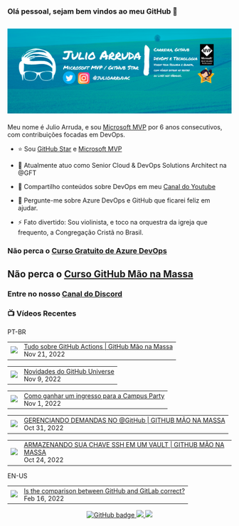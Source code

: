 ### Olá pessoal, sejam bem vindos ao meu GitHub 👋

## [![Julio Arruda Header](https://raw.githubusercontent.com/julioarruda/julioarruda/master/fundo%20github.png)](https://youtube.com/user/julioarrudac)
Meu nome é Julio Arruda, e sou [Microsoft MVP](https://mvp.microsoft.com/pt-br/PublicProfile/5002557?fullName=Julio%20%20Arruda) por 6 anos consecutivos, com contribuições focadas em DevOps.


- ⭐ Sou [GitHub Star](https://stars.github.com/profiles/julioarruda) e [Microsoft MVP](https://mvp.microsoft.com/pt-br/PublicProfile/5002557?fullName=Julio%20%20Arruda)

- 🔭 Atualmente atuo como Senior Cloud & DevOps Solutions Architect na @GFT

- 👯 Compartilho conteúdos sobre DevOps em meu [Canal do Youtube](https://youtube.com/user/julioarrudac)

- 💬 Pergunte-me sobre Azure DevOps e GitHub que ficarei feliz em ajudar.

- ⚡ Fato divertido: Sou violinista, e toco na orquestra da igreja que frequento, a Congregação Cristã no Brasil.





### Não perca o [Curso Gratuito de Azure DevOps](https://github.com/julioarruda/Curso-Azure-DevOps)

## Não perca o [Curso GitHub Mão na Massa](https://github.com/github-mao-na-massa/curso-github-mao-na-massa)

### Entre no nosso [Canal do Discord](https://discord.gg/HAr9WFYkpB)


### 📺 Vídeos Recentes

PT-BR

<!-- YOUTUBE:START --><table><tr><td><a href="https://www.youtube.com/watch?v=lcuobWOP40Y"><img width="140px" src="https://i.ytimg.com/vi/lcuobWOP40Y/mqdefault.jpg"></a></td>
<td><a href="https://www.youtube.com/watch?v=lcuobWOP40Y">Tudo sobre GitHub Actions | GitHub Mão na Massa</a><br/>Nov 21, 2022</td></tr></table>
<table><tr><td><a href="https://www.youtube.com/watch?v=cdt69anc1sU"><img width="140px" src="https://i.ytimg.com/vi/cdt69anc1sU/mqdefault.jpg"></a></td>
<td><a href="https://www.youtube.com/watch?v=cdt69anc1sU">Novidades do GitHub Universe</a><br/>Nov 9, 2022</td></tr></table>
<table><tr><td><a href="https://www.youtube.com/watch?v=V5V5Sb_T03Y"><img width="140px" src="https://i.ytimg.com/vi/V5V5Sb_T03Y/mqdefault.jpg"></a></td>
<td><a href="https://www.youtube.com/watch?v=V5V5Sb_T03Y">Como ganhar um ingresso para a Campus Party</a><br/>Nov 1, 2022</td></tr></table>
<table><tr><td><a href="https://www.youtube.com/watch?v=KR6A8iEorHk"><img width="140px" src="https://i.ytimg.com/vi/KR6A8iEorHk/mqdefault.jpg"></a></td>
<td><a href="https://www.youtube.com/watch?v=KR6A8iEorHk">GERENCIANDO DEMANDAS NO @GitHub  | GITHUB MÃO NA MASSA</a><br/>Oct 31, 2022</td></tr></table>
<table><tr><td><a href="https://www.youtube.com/watch?v=y7e3ErKNfvU"><img width="140px" src="https://i.ytimg.com/vi/y7e3ErKNfvU/mqdefault.jpg"></a></td>
<td><a href="https://www.youtube.com/watch?v=y7e3ErKNfvU">ARMAZENANDO SUA CHAVE SSH EM UM VAULT | GITHUB MÃO NA MASSA</a><br/>Oct 24, 2022</td></tr></table>
<!-- YOUTUBE:END -->

EN-US
<!-- YOUTUBEEN:START --><table><tr><td><a href="https://www.youtube.com/watch?v=wHo1ftsyzNE"><img width="140px" src="https://i.ytimg.com/vi/wHo1ftsyzNE/mqdefault.jpg"></a></td>
<td><a href="https://www.youtube.com/watch?v=wHo1ftsyzNE">Is the comparison between GitHub and GitLab correct?</a><br/>Feb 16, 2022</td></tr></table>
<!-- YOUTUBEEN:END -->



<p align="center">
  <a href="https://github.com/julioarruda?tab=followers">
    <img src="https://img.shields.io/github/followers/julioarruda?label=Followers&logo=GitHub&style=for-the-badge" alt="GitHub badge" />
  </a>
  <a href="http://twitter.com/julioarrudac">
    <img src="https://img.shields.io/twitter/follow/julioarrudac?label=Twitter&logo=twitter&style=for-the-badge" />
  </a>
  <a href="http://youtube.com/c/julioarruda?sub_confirmation=1">
    <img src="https://img.shields.io/youtube/views/4BYlkYtHNus?label=YouTube&logo=YouTube&style=for-the-badge" />
  </a>
</p>

<!--
**julioarruda/julioarruda** is a ✨ _special_ ✨ repository because its `README.md` (this file) appears on your GitHub profile.

Here are some ideas to get you started:

- 🔭 I’m currently working on ...
- 🌱 I’m currently learning ...
- 👯 I’m looking to collaborate on ...
- 🤔 I’m looking for help with ...
- 💬 Ask me about ...
- 📫 How to reach me: ...
- 😄 Pronouns: ...
- ⚡ Fun fact: ...
-->
